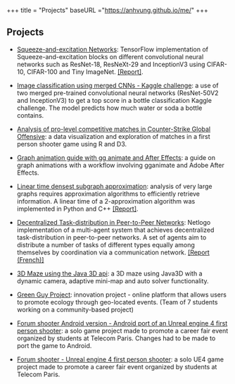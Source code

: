 +++
title = "Projects"
baseURL ="https://anhvung.github.io/me/"
+++


## Projects

- [Squeeze-and-excitation Networks](https://github.com/anhvung/Squeeze-and-Excitation-Networks): TensorFlow implementation of Squeeze-and-excitation blocks on different convolutional neural networks such as ResNet-18, ResNeXt-29 and InceptionV3 using CIFAR-10, CIFAR-100 and Tiny ImageNet. [[Report]](https://github.com/anhvung/Squeeze-and-Excitation-Networks/blob/main/E4040.2021Fall.FREN.report.an3078.av3023.wab2138.pdf).

- [Image classification using merged CNNs - Kaggle challenge](https://github.com/anhvung/Kaggle-bottle-classification): a use of two merged pre-trained convolutional neural networks (ResNet-50V2 and InceptionV3) to get a top score in a bottle classification Kaggle challenge. The model predicts how much water or soda a bottle contains.

- [Analysis of pro-level competitive matches in Counter-Strike Global Offensive](https://github.com/anhvung/csgo_pro_matches_analysis): a data visualization and exploration of matches in a first person shooter game using R and D3.

- [Graph animation guide with gg animate and After Effects](https://github.com/anhvung/EDAV-CC): a guide on graph animations with a workflow involving gganimate and Adobe After Effects. 

- [Linear time densest subgraph approximation](https://github.com/anhvung/Densest-Subgraph-Algorithm): analysis of very large graphs requires approximation algorithms to efficiently retrieve information. A linear time of a 2-approximation algorithm was implemented in Python and C++ [[Report]](https://github.com/anhvung/Densest-Subgraph-Algorithm/blob/main/REPORT.pdf).

- [Decentralized Task-distribution in Peer-to-Peer Networks](https://github.com/anhvung/DecentralizedP2PTaskDistribution): Netlogo implementation of a multi-agent system that achieves decentralized task-distribution in peer-to-peer networks. A set of agents aim to distribute a number of tasks of different types equally among themselves by coordination via a communication network. [[Report (French)]](https://github.com/anhvung/DecentralizedP2PTaskDistribution/blob/master/Rapport-PAF.pdf)

- [3D Maze using the Java 3D api](https://github.com/anhvung/3DMaze): a 3D maze using Java3D with a dynamic camera, adaptive mini-map and auto solver functionality.

- [Green Guy Project](https://github.com/anhvung/GreenGuyProject): innovation project - online platform that allows users to promote ecology through geo-located events. (Team of 7 students working on a community-based project)

- [Forum shooter Android version - Android port of an Unreal engine 4 first person shooter](https://play.google.com/store/apps/details?id=com.YourCompany.ForumShooterAndroid): a solo game project made to promote a career fair event organized by students at Telecom Paris. Changes had to be made to port the game to Android.

- [Forum shooter - Unreal engine 4 first person shooter](https://anh-vu.itch.io/forumshooter): a solo UE4 game project made to promote a career fair event organized by students at Telecom Paris. 
